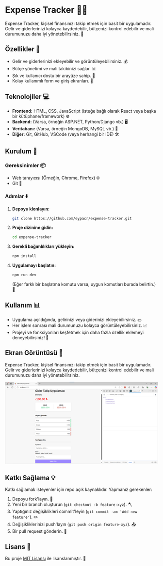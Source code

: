 # Expense Tracker 🧾💸

Expense Tracker, kişisel finansınızı takip etmek için basit bir uygulamadır. Gelir ve giderlerinizi kolayca kaydedebilir, bütçenizi kontrol edebilir ve mali durumunuzu daha iyi yönetebilirsiniz. 🏦

## Özellikler 🌟

- Gelir ve giderlerinizi ekleyebilir ve görüntüleyebilirsiniz. 💰
- Bütçe yönetimi ve mali takibinizi sağlar. 📊
- Şık ve kullanıcı dostu bir arayüze sahip. 🌈
- Kolay kullanımlı form ve giriş ekranları. 📝

## Teknolojiler 💻

- **Frontend:** HTML, CSS, JavaScript (isteğe bağlı olarak React veya başka bir kütüphane/framework) ⚙️
- **Backend:** (Varsa, örneğin ASP.NET, Python/Django vb.) 🖥️
- **Veritabanı:** (Varsa, örneğin MongoDB, MySQL vb.) 📂
- **Diğer:** Git, GitHub, VSCode (veya herhangi bir IDE) 🛠️

## Kurulum 🚀

### Gereksinimler 📦

- Web tarayıcısı (Örneğin, Chrome, Firefox) 🌐
- Git 🧳

### Adımlar ⬇️

1. **Depoyu klonlayın:**

    ```bash
    git clone https://github.com/eypacr/expense-tracker.git
    ```

2. **Proje dizinine gidin:**

    ```bash
    cd expense-tracker
    ```

3. **Gerekli bağımlılıkları yükleyin:**

    ```bash
    npm install
    ```

4. **Uygulamayı başlatın:**

    ```bash
    npm run dev
    ```

    (Eğer farklı bir başlatma komutu varsa, uygun komutları burada belirtin.) 🏁

## Kullanım 📊

- Uygulama açıldığında, gelirinizi veya giderinizi ekleyebilirsiniz. 💵
- Her işlem sonrası mali durumunuzu kolayca görüntüleyebilirsiniz. 📈
- Projeyi ve fonksiyonları keşfetmek için daha fazla özellik eklemeyi deneyebilirsiniz! 🚀

## Ekran Görüntüsü 📸

Expense Tracker, kişisel finansınızı takip etmek için basit bir uygulamadır. Gelir ve giderlerinizi kolayca kaydedebilir, bütçenizi kontrol edebilir ve mali durumunuzu daha iyi yönetebilirsiniz.

![Ekran Görüntüsü](https://github.com/eypacr/expense-tracker/blob/master/images/GiderTakip.png)

## Katkı Sağlama 💡

Katkı sağlamak isteyenler için repo açık kaynaklıdır. Yapmanız gerekenler:

1. Depoyu fork'layın. 🍴
2. Yeni bir branch oluşturun (`git checkout -b feature-xyz`). 🪓
3. Yaptığınız değişiklikleri commit'leyin (`git commit -am 'Add new feature'`). ✏️
4. Değişikliklerinizi push'layın (`git push origin feature-xyz`). 📤
5. Bir pull request gönderin. 📩

## Lisans 📜

Bu proje [MIT Lisansı](https://opensource.org/licenses/MIT) ile lisanslanmıştır. 🎉
